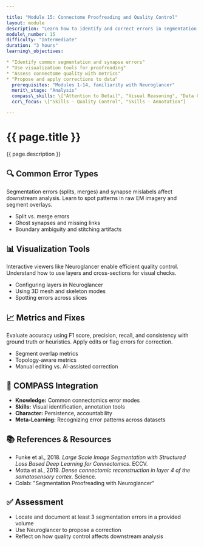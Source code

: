 ```yaml
---

title: "Module 15: Connectome Proofreading and Quality Control"
layout: module
description: "Learn how to identify and correct errors in segmentation and connectivity, improving the reliability of connectomics data."
module\_number: 15
difficulty: "Intermediate"
duration: "3 hours"
learning\_objectives:

* "Identify common segmentation and synapse errors"
* "Use visualization tools for proofreading"
* "Assess connectome quality with metrics"
* "Propose and apply corrections to data"
  prerequisites: "Modules 1-14, familiarity with Neuroglancer"
  merit\_stage: "Analysis"
  compass\_skills: \["Attention to Detail", "Visual Reasoning", "Data Curation"]
  ccr\_focus: \["Skills - Quality Control", "Skills - Annotation"]

---
```


<div class="main-content">
  <div class="hero">
    <div class="hero-content">
      <h1>{{ page.title }}</h1>
      <p class="hero-subtitle">{{ page.description }}</p>
    </div>
  </div>

  <section class="section">
    <h2>🔍 Common Error Types</h2>
    <p>Segmentation errors (splits, merges) and synapse mislabels affect downstream analysis. Learn to spot patterns in raw EM imagery and segment overlays.</p>
    <ul>
      <li>Split vs. merge errors</li>
      <li>Ghost synapses and missing links</li>
      <li>Boundary ambiguity and stitching artifacts</li>
    </ul>
  </section>

  <section class="section">
    <h2>📊 Visualization Tools</h2>
    <p>Interactive viewers like Neuroglancer enable efficient quality control. Understand how to use layers and cross-sections for visual checks.</p>
    <ul>
      <li>Configuring layers in Neuroglancer</li>
      <li>Using 3D mesh and skeleton modes</li>
      <li>Spotting errors across slices</li>
    </ul>
  </section>

  <section class="section">
    <h2>📈 Metrics and Fixes</h2>
    <p>Evaluate accuracy using F1 score, precision, recall, and consistency with ground truth or heuristics. Apply edits or flag errors for correction.</p>
    <ul>
      <li>Segment overlap metrics</li>
      <li>Topology-aware metrics</li>
      <li>Manual editing vs. AI-assisted correction</li>
    </ul>
  </section>

  <section class="section">
    <h2>🌟 COMPASS Integration</h2>
    <ul>
      <li><strong>Knowledge:</strong> Common connectomics error modes</li>
      <li><strong>Skills:</strong> Visual identification, annotation tools</li>
      <li><strong>Character:</strong> Persistence, accountability</li>
      <li><strong>Meta-Learning:</strong> Recognizing error patterns across datasets</li>
    </ul>
  </section>

  <section class="section">
    <h2>📚 References & Resources</h2>
    <ul>
      <li>Funke et al., 2018. <em>Large Scale Image Segmentation with Structured Loss Based Deep Learning for Connectomics</em>. ECCV.</li>
      <li>Motta et al., 2019. <em>Dense connectomic reconstruction in layer 4 of the somatosensory cortex</em>. Science.</li>
      <li>Colab: "Segmentation Proofreading with Neuroglancer"</li>
    </ul>
  </section>

  <section class="section">
    <h2>✅ Assessment</h2>
    <ul>
      <li>Locate and document at least 3 segmentation errors in a provided volume</li>
      <li>Use Neuroglancer to propose a correction</li>
      <li>Reflect on how quality control affects downstream analysis</li>
    </ul>
  </section>
</div>
